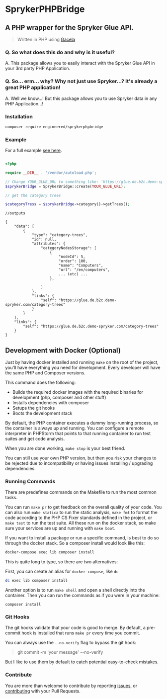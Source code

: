 # SprykerPHPBridge
## A PHP wrapper for the Spryker Glue API.

> Written in PHP using [Gacela](https://github.com/gacela-project/gacela)

### Q. So what does this do and why is it useful?

A. This package allows you to easily interact with the Spryker Glue API in your 3rd party PHP Application.

### Q. So... erm... why? Why not just use Spryker...? It's already a great PHP application!

A. Well we know...! But this package allows you to use Spryker data in any PHP Application...!


### Installation

```bash
composer require engineered/sprykerphpbridge
```

### Example

For a full example [see here](example/full_example.php).

```php

<?php

require __DIR__ . '/vendor/autoload.php';

// Change YOUR_GLUE_URL to something like: 'https://glue.de.b2c.demo-spryker.com'
$sprykerBridge = SprykerBridge::create(YOUR_GLUE_URL);

// get the category trees

$categoryTress = $sprykerBridge->category()->getTrees();

```
```
//outputs

{
    "data": [
        {
            "type": "category-trees",
            "id": null,
            "attributes": {
                "categoryNodesStorage": [
                    {
                        "nodeId": 5,
                        "order": 100,
                        "name": "Computers",
                        "url": "/en/computers",
                        ... (etc) ...
                    },
                  
                ]
            },
            "links": {
                "self": "https://glue.de.b2c.demo-spryker.com/category-trees"
            }
        }
    ],
    "links": {
        "self": "https://glue.de.b2c.demo-spryker.com/category-trees"
    }
}

 ```

## Development with Docker (Optional)

Just by having docker installed and running `make` on the root of the project, you'll have 
everything you need for development. Every developer will have the same PHP and Composer versions.

This command does the following:
- Builds the required docker images with the required binaries for development (php, composer 
  and other stuff)
- Installs dependencies with composer
- Setups the git hooks
- Boots the development stack

By default, the PHP container executes a dummy long-running process, so the container is always up 
and running. You can configure a remote interpreter in PHPStorm that points to that running
container to run test suites and get code analysis.

When you are done working, `make stop` is your best friend.

You can still use your own PHP version, but then you risk your changes to be rejected due to
incompatibility or having issues installing / upgrading dependencies.

### Running Commands

There are predefines commands on the Makefile to run the most common tasks.

You can run `make pr` to get feedback on the overall quality of your code. You can also run 
`make statica` to run the static analysis, `make fmt` to format the code according to the PHP CS 
Fixer standards defined in the project, or `make test` to run the test suite. All these run on
the docker stack, so make sure your services are up and running with `make boot`.

If you want to install a package or run a specific command, is best to do so through the docker 
stack. So a composer install would look like this:

```bash
docker-compose exec lib composer install
```

This is quite long to type, so there are two alternatives:

First, you can create an alias for `docker-compose`, like `dc`

```bash
dc exec lib composer install
```

Another option is to run `make shell` and open a shell directly into the container. Then you can
run the commands as if you were in your machine:

```ash
composer install
```

### Git Hooks

The git hooks validate that your code is good to merge. By default, a pre-commit hook is installed
that runs `make pr` every time you commit.

You can always use the `--no-verify` flag to bypass the git hook:

> git commit -m 'your message' --no-verify

But I like to use them by default to catch potential easy-to-check mistakes.

### Contribute

You are more than welcome to contribute by reporting
[issues](https://github.com/the-customer-bureau/SprykerPHPBridge/issues),
or [contributing](.github/CONTRIBUTING.md) with your Pull Requests.
